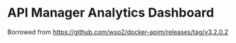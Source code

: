 # API Manager Analytics Dashboard

Borrowed from https://github.com/wso2/docker-apim/releases/tag/v3.2.0.2
